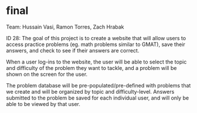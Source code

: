 # final
Team: Hussain Vasi, Ramon Torres, Zach Hrabak

ID 28: The goal of this project is to create a website that will allow users to access practice problems (eg. math problems similar to GMAT), save their answers, and check to see if their answers are correct.

When a user log-ins to the website, the user will be able to select the topic and difficulty of the problem they want to tackle, and a problem will be shown on the screen for the user.

The problem database will be pre-populated/pre-defined with problems that we create and will be organized by topic and difficulty-level.  Answers submitted to the problem be saved for each individual user, and will only be able to be viewed by that user.